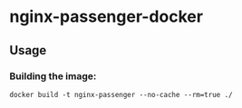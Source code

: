 # nginx-passenger-docker

## Usage

### Building the image:

```
docker build -t nginx-passenger --no-cache --rm=true ./
```

